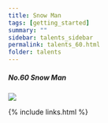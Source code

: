 ```yaml
---
title: Snow Man
tags: [getting_started]
summary: ""
sidebar: talents_sidebar
permalink: talents_60.html
folder: talents
---
```



##### No.60 Snow Man

![](https://yt3.ggpht.com/ytc/AKedOLQjSKs0NDg6ccdchiq9NUQ_54fj6jOXmuz9cB_m5w=s176-c-k-c0x00ffffff-no-rj)





{% include links.html %}
